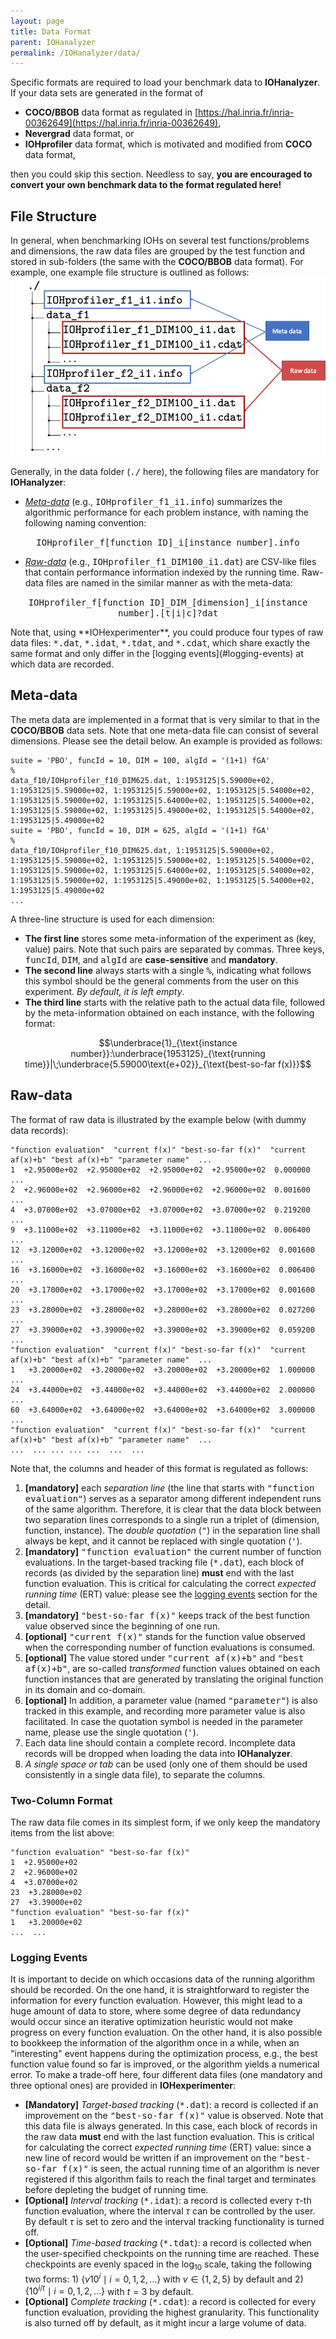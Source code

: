 ```yaml
---
layout: page
title: Data Format
parent: IOHanalyzer
permalink: /IOHanalyzer/data/
--- 
```


Specific formats are required to load your benchmark data to **IOHanalyzer**. If your data sets are generated in the format of

* **COCO/BBOB** data format as regulated in [https://hal.inria.fr/inria-00362649](https://hal.inria.fr/inria-00362649),
* **Nevergrad** data format, or
* **IOHprofiler** data format, which is motivated and modified from **COCO** data format,

then you could skip this section. Needless to say, **you are encouraged to convert your own benchmark data to the format regulated here!**

## File Structure
In general, when benchmarking IOHs on several test functions/problems and dimensions, the raw data files are grouped by the test function and stored in sub-folders (the same with the **COCO/BBOB** data format). For example, one example file structure is outlined as follows:
![](/assets/fig/data.jpg)

Generally, in the data folder (<tt>./</tt> here), the following files are mandatory for **IOHanalyzer**:

* [_Meta-data_](#meta-data) (e.g., <tt>IOHprofiler_f1_i1.info</tt>) summarizes the algorithmic performance for each problem instance, with naming the following naming convention:

<p style="text-align:center"><tt>IOHprofiler_f[function ID]_i[instance number].info</tt></p>

* [_Raw-data_](#raw-data) (e.g., <tt>IOHprofiler_f1_DIM100_i1.dat</tt>) are CSV-like files that contain performance information indexed by the running time. Raw-data files are named in the similar manner as with the meta-data:

<p style="text-align:center"><tt>IOHprofiler_f[function ID]_DIM_[dimension]_i[instance number].[t|i|c]?dat</tt></p>
Note that, using **IOHexperimenter**, you could produce four types of raw data files: <tt>*.dat</tt>, <tt>*.idat</tt>, <tt>*.tdat</tt>, and <tt>*.cdat</tt>, which share exactly the same format and only differ in the [logging events](#logging-events) at which data are recorded.

## <a name="meta-data"></a>Meta-data

 The meta data are implemented in a format that is very similar to that in the **COCO/BBOB** data sets. Note that one meta-data file can consist of several dimensions. Please see the detail below. An example is provided as follows:

```{bash}
suite = 'PBO', funcId = 10, DIM = 100, algId = '(1+1) fGA'
%
data_f10/IOHprofiler_f10_DIM625.dat, 1:1953125|5.59000e+02,
1:1953125|5.59000e+02, 1:1953125|5.59000e+02, 1:1953125|5.54000e+02,
1:1953125|5.59000e+02, 1:1953125|5.64000e+02, 1:1953125|5.54000e+02,
1:1953125|5.59000e+02, 1:1953125|5.49000e+02, 1:1953125|5.54000e+02,
1:1953125|5.49000e+02
suite = 'PBO', funcId = 10, DIM = 625, algId = '(1+1) fGA'
%
data_f10/IOHprofiler_f10_DIM625.dat, 1:1953125|5.59000e+02,
1:1953125|5.59000e+02, 1:1953125|5.59000e+02, 1:1953125|5.54000e+02,
1:1953125|5.59000e+02, 1:1953125|5.64000e+02, 1:1953125|5.54000e+02,
1:1953125|5.59000e+02, 1:1953125|5.49000e+02, 1:1953125|5.54000e+02,
1:1953125|5.49000e+02
...
```

A three-line structure is used for each dimension:

* **The first line** stores some meta-information of the experiment as (key, value) pairs. Note that such pairs are separated by commas. Three keys, <tt>funcId</tt>, <tt>DIM</tt>, and <tt>algId</tt> are **case-sensitive** and **mandatory**.
* **The second line** always starts with a single <tt>%</tt>, indicating what follows this symbol should be the general comments from the user on this experiment. _By default, it is left empty_.
* **The third line** starts with the relative path to the actual data file, followed by the meta-information obtained on each instance, with the following format: 
<p style="text-align:center">$$\underbrace{1}_{\text{instance number}}:\underbrace{1953125}_{\text{running time}}|\;\underbrace{5.59000\text{e+02}}_{\text{best-so-far f(x)}}$$</p>

## <a name="raw-data"></a>Raw-data

The format of raw data is illustrated by the example below (with dummy data records):

```{bash}
"function evaluation"  "current f(x)" "best-so-far f(x)"  "current af(x)+b" "best af(x)+b" "parameter name"  ...
1  +2.95000e+02  +2.95000e+02  +2.95000e+02  +2.95000e+02  0.000000  ...
2  +2.96000e+02  +2.96000e+02  +2.96000e+02  +2.96000e+02  0.001600  ...
4  +3.07000e+02  +3.07000e+02  +3.07000e+02  +3.07000e+02  0.219200  ...
9  +3.11000e+02  +3.11000e+02  +3.11000e+02  +3.11000e+02  0.006400  ...
12  +3.12000e+02  +3.12000e+02  +3.12000e+02  +3.12000e+02  0.001600  ...
16  +3.16000e+02  +3.16000e+02  +3.16000e+02  +3.16000e+02  0.006400  ...
20  +3.17000e+02  +3.17000e+02  +3.17000e+02  +3.17000e+02  0.001600  ...
23  +3.28000e+02  +3.28000e+02  +3.28000e+02  +3.28000e+02  0.027200  ...
27  +3.39000e+02  +3.39000e+02  +3.39000e+02  +3.39000e+02  0.059200  ...
"function evaluation"  "current f(x)" "best-so-far f(x)"  "current af(x)+b" "best af(x)+b" "parameter name"  ...
1   +3.20000e+02  +3.20000e+02  +3.20000e+02  +3.20000e+02  1.000000  ...
24  +3.44000e+02  +3.44000e+02  +3.44000e+02  +3.44000e+02  2.000000  ...
60  +3.64000e+02  +3.64000e+02  +3.64000e+02  +3.64000e+02  3.000000  ...
"function evaluation"  "current f(x)" "best-so-far f(x)"  "current af(x)+b" "best af(x)+b" "parameter name"  ...
...  ... ... ... ...  ...  ...
```

Note that, the columns and header of this format is regulated as follows:

1. **[mandatory]** each _separation line_ (the line that starts with <tt>"function evaluation"</tt>) serves as a separator among different independent runs of the same algorithm. Therefore, it is clear that the data block between two separation lines corresponds to a single run a triplet of (dimension, function, instance). The _double quotation_ (<tt>"</tt>) in the separation line shall always be kept, and it cannot be replaced with single quotation (<tt>'</tt>).
2. **[mandatory]** <tt>"function evaluation"</tt> the current number of function evaluations. In the target-based tracking file (<tt>*.dat</tt>), each block of records (as divided by the separation line) **must** end with the last function evaluation. This is critical for calculating the correct _expected running time_ (ERT) value: please see the [logging events](#logging-events) section for the detail.
3. **[mandatory]** <tt>"best-so-far f(x)"</tt> keeps track of the best function value observed since the beginning of one run.
4. **[optional]** <tt>"current f(x)"</tt> stands for the function value observed when the corresponding number of function evaluations is consumed.
5. **[optional]** The value stored under <tt>"current af(x)+b"</tt> and <tt>"best af(x)+b"</tt>, are so-called _transformed_ function values obtained on each function instances that are generated by translating the original function in its domain and co-domain.
6. **[optional]** In addition, a parameter value (named <tt>"parameter"</tt>) is also tracked in this example, and recording more parameter value is also facilitated. In case the quotation symbol is needed in the parameter name, please use the single quotation (<tt>'</tt>).
7. Each data line should contain a complete record. Incomplete data records will be dropped when loading the data into **IOHanalyzer**.
8. _A single space or tab_ can be used (only one of them should be used consistently in a single data file), to separate the columns.

### Two-Column Format

The raw data file comes in its simplest form, if we only keep the mandatory items from the list above:

```{bash}
"function evaluation" "best-so-far f(x)"
1  +2.95000e+02
2  +2.96000e+02
4  +3.07000e+02  
23  +3.28000e+02
27  +3.39000e+02
"function evaluation" "best-so-far f(x)"  
1   +3.20000e+02
...  ...
```

### <a name="logging-events"></a>Logging Events
It is important to decide on which occasions data of the running algorithm should be recorded. On the one hand, it is straightforward to register the information for every function evaluation. However, this might lead to a huge amount of data to store, where some degree of data redundancy would occur since an iterative optimization heuristic would not make progress on every function evaluation. On the other hand, it is also possible to bookkeep the information of the algorithm once in a while, when an "interesting" event happens during the optimization process, e.g., the best function value found so far is improved, or the algorithm yields a numerical error. To make a trade-off here, four different data files (one mandatory and three optional ones) are provided in **IOHexperimenter**:

* **[Mandatory]** _Target-based tracking_ (<tt>*.dat</tt>): a record is collected if an improvement on the <tt>"best-so-far f(x)"</tt> value is observed. Note that this data file is always generated. In this case, each block of records in the raw data **must** end with the last function evaluation. This is critical for calculating the correct _expected running time_ (ERT) value: since a new line of record would be written if an improvement on the <tt>"best-so-far f(x)"</tt> is seen, the actual running time of an algorithm is never registered if this algorithm fails to reach the final target and terminates before depleting the budget of running time.
* **[Optional]** _Interval tracking_ (<tt>*.idat</tt>): a record is collected every $\tau$-th function evaluation, where the interval $\tau$ can be controlled by the user. By default $\tau$ is set to zero and the interval tracking functionality is turned off.
* **[Optional]** _Time-based tracking_ (<tt>*.tdat</tt>): a record is collected when the user-specified checkpoints on the running time are reached. These checkpoints are evenly spaced in the $\log_{10}$ scale, taking the following two forms: 1) $\{v10^i \mid i = 0, 1,2, \ldots\}$ with $v\in \{1,2,5\}$ by default and 2) $\{10^{i / t} \mid i=0, 1,2,\ldots\}$ with $t=3$ by default.
* **[Optional]** _Complete tracking_ (<tt>*.cdat</tt>): a record is collected for every function evaluation, providing the highest granularity. This functionality is also turned off by default, as it might incur a large volume of data.
